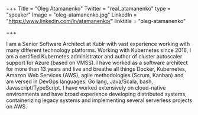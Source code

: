 +++
Title = "Oleg Atamanenko"
Twitter = "real_atamanenko"
type = "speaker"
Image = "oleg-atamanenko.jpg"
LinkedIn = "https://www.linkedin.com/in/atamanenko/"
linktitle = "oleg-atamanenko"

+++

I am a Senior Software Architect at Kublr with vast experience working with many different technology platforms. Working with Kubernetes since 2016, I am a certified Kubernetes administrator and author of cluster autoscaler support for Azure (based on VMSS). I have worked as a software architect for more than 13 years and live and breathe all things Docker, Kubernetes, Amazon Web Services (AWS), agile methodologies (Scrum, Kanban) and am versed in DevOps languages: Go lang, Java/Scala, bash, Javascript/TypeScript. I have worked extensively on cloud-native environments and have broad experience developing distributed systems, containerizing legacy systems and implementing several serverless projects on AWS.